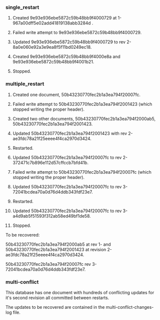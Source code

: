 ### single_restart

1. Created 9e93e936ebe5872c59b48bb9f4000729 at 1-967a00dff5e02add41819138abb3284d .

2. Failed write attempt to 9e93e936ebe5872c59b48bb9f4000729.

3. Updated 9e93e936ebe5872c59b48bb9f4000729 to rev 2-8a0e060e92a3e9ea8f5f11bd0249ec18.

4. Created 9e93e936ebe5872c59b48bb9f4000e8a and 9e93e936ebe5872c59b48bb9f4001b21.

5. Stopped.

### multiple_restart

1. Created one document, 50b43230770fec2b1a3ea794f20007fc.

2. Failed write attempt to 50b43230770fec2b1a3ea794f2001423 (which stopped writing the proper header).

3. Created two other documents, 50b43230770fec2b1a3ea794f2000ab5, 50b43230770fec2b1a3ea794f2001423.

4. Updated 50b43230770fec2b1a3ea794f2001423 with rev 2-ae3fdc78a21f25eeee4f4ca2970d3424.

5. Restarted.

6. Updated 50b43230770fec2b1a3ea794f20007fc to rev 2-372471c7b896e112d57cffccb7bfd41b.

7. Failed write attempt to 50b43230770fec2b1a3ea794f20007fc (which stopped writing the proper header).

8. Updated 50b43230770fec2b1a3ea794f20007fc to rev 3-72041bcdea70a0d76d4ddb343fdf23e7.

9. Restarted.

10. Updated 50b43230770fec2b1a3ea794f20007fc to rev 3-a4d9ab5f51593f312ab58ed49bf1de58.

11. Stopped.

To be recovered:

50b43230770fec2b1a3ea794f2000ab5 at rev 1- and 50b43230770fec2b1a3ea794f2001423 at revision 2-ae3fdc78a21f25eeee4f4ca2970d3424.

50b43230770fec2b1a3ea794f20007fc rev 3-72041bcdea70a0d76d4ddb343fdf23e7.

### multi-conflict

This database has one document with hundreds of conflicting updates for it's second revision all committed between restarts.

The updates to be recovered are contained in the multi-conflict-changes-log file.


